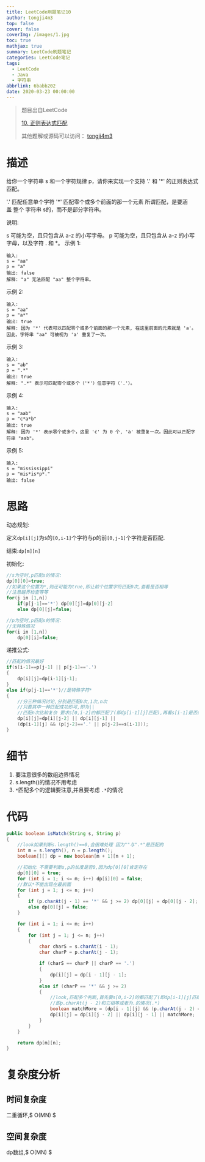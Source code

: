 ```yaml
---
title: LeetCode刷题笔记10
author: tongji4m3
top: false
cover: false
coverImg: /images/1.jpg
toc: true
mathjax: true
summary: LeetCode刷题笔记
categories: LeetCode笔记
tags:
  - LeetCode
  - Java
  - 字符串
abbrlink: 6babb202
date: 2020-03-23 00:00:00
---
```


> 题目出自LeetCode
>
> [10. 正则表达式匹配](https://leetcode-cn.com/problems/regular-expression-matching/)
>
>  其他题解或源码可以访问： [tongji4m3](https://github.com/tongji4m3/LeetCode)



# 描述

给你一个字符串 s 和一个字符规律 p，请你来实现一个支持 '.' 和 '*' 的正则表达式匹配。

'.' 匹配任意单个字符
'*' 匹配零个或多个前面的那一个元素
所谓匹配，是要涵盖 整个 字符串 s的，而不是部分字符串。

说明:

s 可能为空，且只包含从 a-z 的小写字母。
p 可能为空，且只包含从 a-z 的小写字母，以及字符 . 和 *。
示例 1:

```
输入:
s = "aa"
p = "a"
输出: false
解释: "a" 无法匹配 "aa" 整个字符串。
```
示例 2:
```
输入:
s = "aa"
p = "a*"
输出: true
解释: 因为 '*' 代表可以匹配零个或多个前面的那一个元素, 在这里前面的元素就是 'a'。因此，字符串 "aa" 可被视为 'a' 重复了一次。
```
示例 3:
```
输入:
s = "ab"
p = ".*"
输出: true
解释: ".*" 表示可匹配零个或多个（'*'）任意字符（'.'）。
```
示例 4:
```
输入:
s = "aab"
p = "c*a*b"
输出: true
解释: 因为 '*' 表示零个或多个，这里 'c' 为 0 个, 'a' 被重复一次。因此可以匹配字符串 "aab"。
```
示例 5:
```
输入:
s = "mississippi"
p = "mis*is*p*."
输出: false
```

# 思路

动态规划:

定义`dp[i][j]`为s的`[0,i-1]`个字符与p的前`[0,j-1]`个字符是否匹配.

结束:`dp[m][n]`

初始化:

```java
//s为空时,p匹配s的情况:
dp[0][0]=true;
//如果这个位置为*,则还可能为true,即让前个位置字符匹配0次,查看是否相等
//注意越界检查等等
for(j in [1,n])
	if(p[j-1]=='*') dp[0][j]=dp[0][j-2]
	else dp[0][j]=false;

//p为空时,p匹配s的情况:
//无特殊情况
for(i in [1,n])
	dp[0][i]=false;

```
递推公式:
```java
//匹配的情况最好
if(s[i-1]==p[j-1] || p[j-1]=='.') 
{
	dp[i][j]=dp[i-1][j-1];
}
else if(p[j-1]=='*')//是特殊字符*
{
	//分三种情况讨论,分别是匹配0次,1次,n次
	//只要其中一种匹配成功即可,即为||
	//匹配n次比较复杂 要求s[0,i-2]的都匹配了(即dp[i-1][j]匹配),再看s[i-1]是否能匹配上p中要复制的字符,即p.charAt(j - 2)和它相等或者为.的情况(.*)
	dp[i][j]=dp[i][j-2] || dp[i][j-1] || 
	(dp[i-1][j] && (p[j-2]=='.' || p[j-2]==s[i-1]));
}

```



# 细节
1. 要注意很多的数组边界情况
2. s.length()的情况不用考虑
3. `*`匹配多个的逻辑要注意,并且要考虑 `.*`的情况


# 代码
```java
public boolean isMatch(String s, String p)
{
    //look如果判断s.length()==0,会很难处理 因为""与".*"是匹配的
    int m = s.length(), n = p.length();
    boolean[][] dp = new boolean[m + 1][n + 1];

    //初始化 不需要判断s,p的长度是否0,因为dp[0][0]肯定存在
    dp[0][0] = true;
    for (int i = 1; i <= m; i++) dp[i][0] = false;
    //默认*不能出现在最前面
    for (int j = 1; j <= n; j++)
    {
        if (p.charAt(j - 1) == '*' && j >= 2) dp[0][j] = dp[0][j - 2];
        else dp[0][j] = false;
    }

    for (int i = 1; i <= m; i++)
    {
        for (int j = 1; j <= n; j++)
        {
            char charS = s.charAt(i - 1);
            char charP = p.charAt(j - 1);

            if (charS == charP || charP == '.')
            {
                dp[i][j] = dp[i - 1][j - 1];
            }
            else if (charP == '*' && j >= 2)
            {
                //look,匹配多个判断,首先要s[0,i-2]的都匹配了(即dp[i-1][j]匹配),再看s[i-1]是否能匹配上p中要复制的字符
                //即p.charAt(j - 2)和它相等或者为.的情况(.*)
                boolean matchMore = (dp[i - 1][j] && (p.charAt(j - 2) == '.' || p.charAt(j - 2) == charS));
                dp[i][j] = dp[i][j - 2] || dp[i][j - 1] || matchMore;
            }
        }
    }

    return dp[m][n];
}
```

# 复杂度分析

## 时间复杂度

二重循环,$ O(MN) $

## 空间复杂度

dp数组,$ O(MN) $